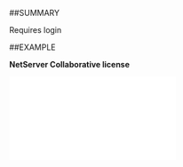
##SUMMARY

Requires login


##EXAMPLE

**NetServer Collaborative license**



![](..\..\Examples\vbs\SOSettings.NetServerCollaborativeLicense.vbs.txt)

